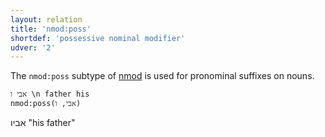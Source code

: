 ```yaml
---
layout: relation
title: 'nmod:poss'
shortdef: 'possessive nominal modifier'
udver: '2'
---
```


The `nmod:poss` subtype of [nmod]() is used for pronominal suffixes on nouns.

~~~ sdparse
אבי ו \n father his
nmod:poss(אבי, ו)
~~~

אביו
"his father"
<!-- Interlanguage links updated Po lis 14 15:35:32 CET 2022 -->
